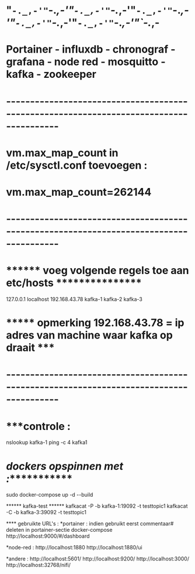 # "`-._,-'"`-._,-'"`-._,-'"`-._,-'"`-._,-'"`-._,-'"`-._,-'"`-._,-'"`-._,-'"`-._,-'"`-._,-
# Portainer - influxdb - chronograf - grafana - node red - mosquitto - kafka - zookeeper
# ---------------------------------------------------------------------------------------
# vm.max_map_count in /etc/sysctl.conf toevoegen :
#  vm.max_map_count=262144
# 
# ---------------------------------------------------------------------------------------

# ****** voeg volgende regels toe aan etc/hosts ***************
   127.0.0.1       localhost
   192.168.43.78 kafka-1 kafka-2 kafka-3 
# ***** opmerking 192.168.43.78 = ip adres van machine waar kafka op draait ***
# ---------------------------------------------------------------------------------------

#  ***controle :
  nslookup kafka-1
  ping -c 4 kafka1

# *****dockers opspinnen met :****************
sudo docker-compose up -d --build

****** kafka-test ******
kafkacat -P -b kafka-1:19092 -t testtopic1
kafkacat -C -b kafka-3:39092 -t testtopic1

**** gebruikte URL's :
*portainer : indien gebruikt eerst commentaar# deleten in portainer-sectie docker-compose
http://localhost:9000/#/dashboard

*node-red :
http://localhost:1880
http://localhost:1880/ui

*andere :
http://localhost:5601/
http://localhost:9200/
http://localhost:3000/
http://localhost:32768/nifi/
